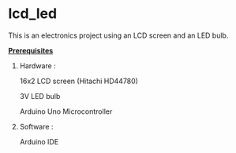 # lcd_led
This is an electronics project using an LCD screen and an LED bulb.

<b><u>Prerequisites</u></b>
      
1. Hardware : 
 
   16x2 LCD screen (Hitachi HD44780)
  
   3V LED bulb
   
   Arduino Uno Microcontroller

2. Software : 

   Arduino IDE             
